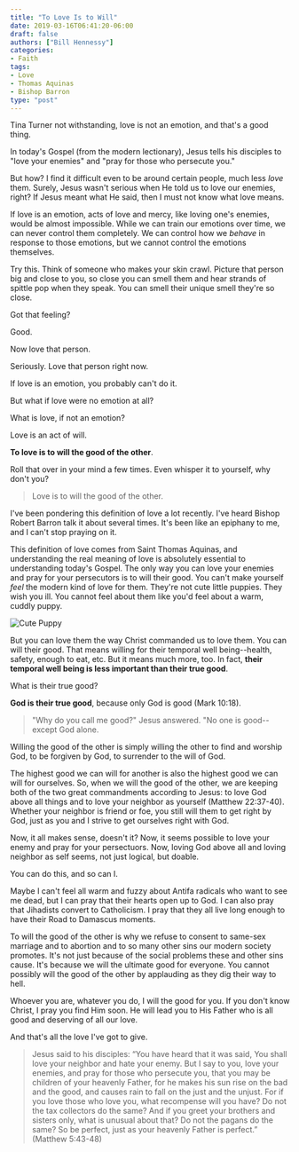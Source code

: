 ```yaml
---
title: "To Love Is to Will"
date: 2019-03-16T06:41:20-06:00
draft: false
authors: ["Bill Hennessy"]
categories: 
- Faith
tags:
- Love
- Thomas Aquinas
- Bishop Barron
type: "post"
---
```


Tina Turner not withstanding, love is not an emotion, and that's a good thing. 

In today's Gospel (from the modern lectionary), Jesus tells his disciples to "love your enemies" and "pray for those who persecute you." 

But how? I find it difficult even to be around certain people, much less *love* them. Surely, Jesus wasn't serious when He told us to love our enemies, right? If Jesus meant what He said, then I must not know what love means. 

If love is an emotion, acts of love and mercy, like loving one's enemies, would be almost impossible. While we can train our emotions over time, we can never control them completely. We can control how we _behave_ in response to those emotions, but we cannot control the emotions themselves. 

Try this. Think of someone who makes your skin crawl. Picture that person big and close to you, so close you can smell them and hear strands of spittle pop when they speak. You can smell their unique smell they're so close. 

Got that feeling? 

Good. 

Now love that person. 

Seriously. Love that person right now. 

If love is an emotion, you probably can't do it.

But what if love were no emotion at all? 

What is love, if not an emotion?

Love is an act of will. 

**To love is to will the good of the other**. 

Roll that over in your mind a few times. Even whisper it to yourself, why don't you? 

> Love is to will the good of the other.

I've been pondering this definition of love a lot recently. I've heard Bishop Robert Barron talk it about several times. It's been like an epiphany to me, and I can't stop praying on it.

This definition of love comes from Saint Thomas Aquinas, and understanding the real meaning of love is absolutely essential to understanding today's Gospel. The only way you can love your enemies and pray for your persecutors is to will their good. You can't make yourself *feel* the modern kind of love for them. They're not cute little puppies. They wish you ill. You cannot feel about them like you'd feel about a warm, cuddly puppy. 

![Cute Puppy](/images/uploads/cute-puppy.jpg)

But you can love them the way Christ commanded us to love them. You can will their good. That means willing for their temporal well being--health, safety, enough to eat, etc. But it means much more, too. In fact, **their temporal well being is less important than their true good**. 

What is their true good? 

**God is their true good**, because only God is good (Mark 10:18).

> "Why do you call me good?" Jesus answered. "No one is good--except God alone.

Willing the good of the other is simply willing the other to find and worship God, to be forgiven by God, to surrender to the will of God. 

The highest good we can will for another is also the highest good we can will for ourselves. So, when we will the good of the other, we are keeping both of the two great commandments according to Jesus: to love God above all things and to love your neighbor as yourself (Matthew 22:37-40).  Whether your neighbor is friend or foe, you still will them to get right by God, just as you and I strive to get ourselves right with God. 

Now, it all makes sense, doesn't it? Now, it seems possible to love your enemy and pray for your persectuors. Now, loving God above all and loving neighbor as self seems, not just logical, but doable. 

You can do this, and so can I. 

Maybe I can't feel all warm and fuzzy about Antifa radicals who want to see me dead, but I can pray that their hearts open up to God. I can also pray that Jihadists convert to Catholicism. I pray that they all live long enough to have their Road to Damascus moments. 

To will the good of the other is why we refuse to consent to same-sex marriage and to abortion and to so many other sins our modern society promotes. It's not just because of the social problems these and other sins cause. It's because we will the ultimate good for everyone. You cannot possibly will the good of the other by applauding as they dig their way to hell. 

Whoever you are, whatever you do, I will the good for you. If you don't know Christ, I pray you find Him soon. He will lead you to His Father who is all good and deserving of all our love. 

And that's all the love I've got to give. 

> Jesus said to his disciples: “You have heard that it was said, You shall love your neighbor and hate your enemy. But I say to you, love your enemies, and pray for those who persecute you, that you may be children of your heavenly Father, for he makes his sun rise on the bad and the good, and causes rain to fall on the just and the unjust. For if you love those who love you, what recompense will you have? Do not the tax collectors do the same? And if you greet your brothers and sisters only, what is unusual about that? Do not the pagans do the same? So be perfect, just as your heavenly Father is perfect.” (Matthew 5:43-48)